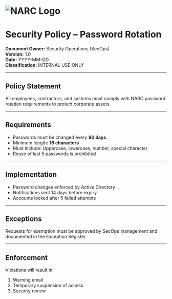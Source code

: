 # ![NARC Logo](../images/narc-banner.svg)
# Security Policy – Password Rotation

**Document Owner:** Security Operations (SecOps)  
**Version:** 1.0  
**Date:** YYYY-MM-DD  
**Classification:** INTERNAL USE ONLY  

---

## Policy Statement

All employees, contractors, and systems must comply with NARC password rotation requirements to protect corporate assets.

---

## Requirements

- Passwords must be changed every **90 days**.
- Minimum length: **16 characters**
- Must include: Uppercase, lowercase, number, special character
- Reuse of last 5 passwords is prohibited

---

## Implementation

- Password changes enforced by Active Directory
- Notifications sent 14 days before expiry
- Accounts locked after 5 failed attempts

---

## Exceptions

Requests for exemption must be approved by SecOps management and documented in the Exception Register.

---

## Enforcement

Violations will result in:
1. Warning email
2. Temporary suspension of access
3. Security review

